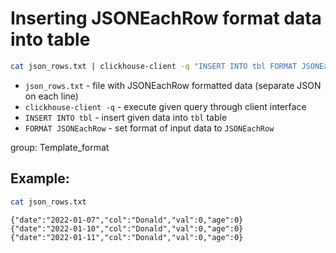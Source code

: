 # Inserting JSONEachRow format data into table

```bash
cat json_rows.txt | clickhouse-client -q "INSERT INTO tbl FORMAT JSONEachRow"
```

- `json_rows.txt` - file with JSONEachRow formatted data (separate JSON on each line)
- `clickhouse-client -q` - execute given query through client interface 
- `INSERT INTO tbl` - insert given data into `tbl` table
- `FORMAT JSONEachRow` - set format of input data to `JSONEachRow`

group: Template_format

## Example: 
```bash
cat json_rows.txt
```
```
{"date":"2022-01-07","col":"Donald","val":0,"age":0}
{"date":"2022-01-10","col":"Donald","val":0,"age":0}
{"date":"2022-01-11","col":"Donald","val":0,"age":0}

```

